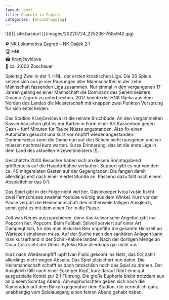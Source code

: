 ```yaml
---
layout: post
title: Popcorn in Zagreb
categories: [Groundhopping]
---
```



![]({{ site.baseurl }}/images/20220724_225236-768x942.jpg)

⚽️ NK Lokomotiva Zagreb – NK Osijek 2:1  
🏆 HNL  
🏟 Kranjčevićeva  
🥁 ca. 2.000 Zuschauer  

Spieltag Zwei in der 1. HNL, der ersten kroatischen Liga. Die 36 Spiele setzen sich aus je vier Paarungen aller Mannschaften in der zehn Mannschaft fassenden Liga zusammen. Nur einmal in den vergangenen 17 Jahren gelang es einer Mannschaft die Dominanz des Serienmeisters Dinamo Zagreb zu unterbrechen. 2017 konnte der HNK Rijeka aus dem Norden des Landes die Meisterschaft mit knappen zwei Punkten Vorsprung für sich entscheiden.

Das Stadion Kranjčevićeva ist die reinste Bruchbude. An den vergammelten Kassenhäuschen gibt es nur Karten in Form einer Art Kassenbon gegen Cash – fünf Minuten für Taube Nüsse angestanden. Also fix einen Automaten gesucht und kurz vor Anpfiff wieder angestanden. Dummerweise kann die Dame nun auf den Schein nicht rausgeben und wir müssen nochmal kurz warten. Kurze Erinnerung, das ist die erste Liga in dem Land des aktuellen Vizeweltmeisters (!).

Geschätzte 2000 Besucher haben sich an diesem Sonntagabend größtenteils auf die Haupttribühne verlaufen. Support gibt es nur von den ca. 40 mitgereisten Gästen auf der Gegengraden. Die fangen damit allerdings erst nach einer Viertel Stunde an. Passend dazu fällt nach einem Abspielfehler das 0:1. 

Das Spiel gibt in der Folge nicht viel her. Gästekeeper Ivica Ivušić fischt zwei Fernschüsse zweimal Youtube würdig aus dem Winkel. Kurz vor der Pause vergibt die Heimmannschaft den mittlerweile fälligen Ausgleich, somit geht es mit dem einen Tor in die Pause. 

Zeit was Neues auszuprobieren, denn das kulinarische Angebot gibt nur Popcorn her. Popcorn. Beim Fußball. Stilvoll serviert auf einer Art Campingtisch, für das man inklusive Bier ungefähr die gesamte Halbzeit an Wartezeit einplanen muss. Auf der Suche nach den sanitären Anlagen kann man kurzerhand in der Schiri-Kabine landen. Nach der dortigen Menge an Coca Cola sieht der Deniz-Aytekin Klon allerdings gar nicht aus. 

Kurz nach Wiederanpfiff lupft Ivan Fiolić gekonnt ins Netz, das 0:2 zählt allerdings nicht wegen Abseits. Das Spiel plätschert nun dahin. Die Heimmannschaft schafft es dann tatsächlich noch das Spiel zu drehen. Der Ausgleich fällt nach einer Ecke per Kopf, kurz darauf führt eine gut ausgespielte Kombi zur 2:1 Führung. Die große Euphorie bleibt trotzdem aus an diesem Sonntag Abend. Am euphorischten geben sich noch die Kameraden auf dem Balkon gegenüber dem Stadion, die vermutlich ganz unabhängig vom Spielausgang einen feinen Abend gehabt haben.
